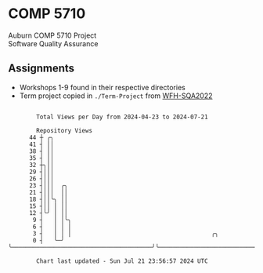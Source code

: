 # COMP 5710
Auburn COMP 5710 Project  
Software Quality Assurance

## Assignments
- Workshops 1-9 found in their respective directories
- Term project copied in `./Term-Project` from [WFH-SQA2022](https://github.com/wumphlett/WFH-SQA2022-AUBURN)

```

        Total Views per Day from 2024-04-23 to 2024-07-21

        Repository Views
      44 ┼ ╭╮
      41 ┤ ││
      38 ┤ ││
      35 ┤ ││
      32 ┼╮││
      29 ┤│││
      26 ┤│││
      23 ┤│││  ╭╮
      21 ┤│││  ││
      18 ┤││╰╮ ││
      15 ┤││ │ ││
      12 ┤╰╯ │ ││
       9 ┤   │ │╰╮
       6 ┤   │ │ │
       3 ┤   │ │ │                                        ╭╮
       0 ┤   ╰─╯ ╰────────────────────────────────────────╯╰───────────────────────────────────────

        Chart last updated - Sun Jul 21 23:56:57 2024 UTC
        
```
